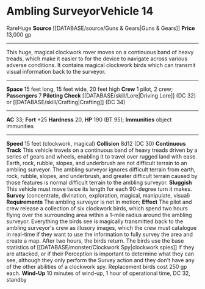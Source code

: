 ﻿---
ac: '33'
fortitude: '+25'
hardness: '20'
hp: '190'
id: '33'
item_category: Vehicles
land_speed: '15'
level: '14'
max_speed: '15'
name: Ambling Surveyor
price: 13,000 gp
rarity: Rare
size: Huge
source: '[[DATABASE/source/Guns & Gears|Guns & Gears]]'
trait:
- '[[DATABASE/trait/Rare|Rare]]'
type: Vehicle

---
# Ambling Surveyor<span class="item-type">Vehicle 14</span>

<span class="trait-rare item-trait">Rare</span><span class="trait-size item-trait">Huge</span>
**Source** [[DATABASE/source/Guns & Gears|Guns & Gears]]
**Price** 13,000 gp

---
This huge, magical clockwork rover moves on a continuous band of heavy treads, which make it easier to for the device to navigate across various adverse conditions. It contains magical clockwork birds which can transmit visual information back to the surveyor.

---
**Space** 15 feet long, 15 feet wide, 20 feet high
**Crew** 1 pilot, 2 crew; **Passengers** 7
**Piloting Check** [[DATABASE/skill/Lore|Driving Lore]] (DC 32) or [[DATABASE/skill/Crafting|Crafting]] (DC 34)

---
**AC** 33; **Fort** +25
**Hardness** 20, **HP** 190 (BT 95); **Immunities** object immunities

---
**Speed** 15 feet (clockwork, magical)
**Collision** 8d12 (DC 30)
**Continuous Track** This vehicle travels on a continuous band of heavy treads driven by a series of gears and wheels, enabling it to travel over rugged land with ease. Earth, rock, rubble, slopes, and underbrush are not difficult terrain to an ambling surveyor. The ambling surveyor ignores difficult terrain from earth, rock, rubble, slopes, and underbrush, and greater difficult terrain caused by those features is normal difficult terrain to the ambling surveyor.
 **Sluggish** This vehicle must move twice its length for each 90-degree turn it makes.
 **Survey** (concentrate, divination, exploration, magical, manipulate, visual) **Requirements** The ambling surveyor is not in motion; **Effect** The pilot and crew release a collection of six clockwork birds, which spend two hours flying over the surrounding area within a 1-mile radius around the ambling surveyor. Everything the birds see is magically transmitted back to the ambling surveyor's crew as illusory images, which the crew must catalogue in real-time if they want to use the information to fully survey the area and create a map. After two hours, the birds return. The birds use the base statistics of [[DATABASE/monster/Clockwork Spy|clockwork spies]] if they are attacked, or if their Perception is important to determine what they can see, although they only perform the Survey action and they don't have any of the other abilities of a clockwork spy. Replacement birds cost 250 gp each. **Wind-Up** 10 minutes of wind-up, 1 hour of operational time, DC 32, standby